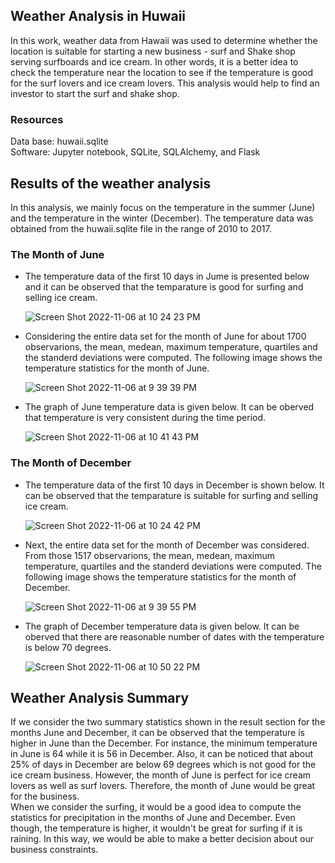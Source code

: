 ## Weather Analysis in Huwaii
In this work, weather data from Hawaii was used to determine whether the location is suitable for starting a new business - surf and Shake shop serving surfboards and ice cream. In other words, it is a better idea to check the temperature near the location to see if the temperature is good for the surf lovers and ice cream lovers. This analysis would help to find an investor to start the surf and shake shop.

### Resources
Data base: huwaii.sqlite                                                                                                                      
Software: Jupyter notebook, SQLite, SQLAlchemy, and Flask

## Results of the weather analysis
In this analysis, we mainly focus on the temperature in the summer (June) and the temperature in the winter (December). The temperature data was obtained from the huwaii.sqlite file in the range of 2010 to 2017. 

### The Month of June
* The temperature data of the first 10 days in Jume is presented below and it can be observed that the temparature is good for surfing and selling ice cream. 
    
    ![Screen Shot 2022-11-06 at 10 24 23 PM](https://user-images.githubusercontent.com/112113327/200220297-971b823d-a7be-4b8b-8d35-04570c7e23db.png)

* Considering the entire data set for the month of June for about 1700 observarions, the mean, medean, maximum temperature, quartiles and the standerd deviations were computed. The following image shows the temperature statistics for the month of June.

    ![Screen Shot 2022-11-06 at 9 39 39 PM](https://user-images.githubusercontent.com/112113327/200220805-930d288a-7fd5-42b0-bd48-52127c775891.png)
    
* The graph of June temperature data is given below. It can be oberved that temperature is very consistent during the time period.
    
    ![Screen Shot 2022-11-06 at 10 41 43 PM](https://user-images.githubusercontent.com/112113327/200222026-142d9105-0405-4a0f-a5e7-536874657256.png)


### The Month of December
* The temperature data of the first 10 days in December is shown below. It can be observed that the temparature is suitable for surfing and selling ice cream. 
    
   ![Screen Shot 2022-11-06 at 10 24 42 PM](https://user-images.githubusercontent.com/112113327/200222405-8db8fe23-5281-42e6-b91b-207816dc5cd9.png)


* Next, the entire data set for the month of December was considered. From those 1517 observarions, the mean, medean, maximum temperature, quartiles and the standerd deviations were computed. The following image shows the temperature statistics for the month of December.

   ![Screen Shot 2022-11-06 at 9 39 55 PM](https://user-images.githubusercontent.com/112113327/200222698-2677214c-bbbc-4eb0-8ded-89d57d002102.png)
   
    
* The graph of December temperature data is given below. It can be oberved that there are reasonable number of dates with the temperature is below 70 degrees.
    
   ![Screen Shot 2022-11-06 at 10 50 22 PM](https://user-images.githubusercontent.com/112113327/200222850-c63f7003-c8ea-4bad-9fc0-ac9e67e6f38e.png)


## Weather Analysis Summary
If we consider the two summary statistics shown in the result section for the months June and December, it can be observed that the temperature is higher in June than the December. For instance, the minimum temperature in June is 64 while it is 56 in December. Also, it can be noticed that about 25% of days in December are below 69 degrees which is not good for the ice cream business. However, the month of June is perfect for ice cream lovers as well as surf lovers. Therefore, the month of June would be great for the business.  
When we consider the surfing, it would be a good idea to compute the statistics for precipitation in the months of June and December. Even though, the temperature is higher, it wouldn't be great for surfing if it is raining. In this way, we would be able to make a better decision about our business constraints.
